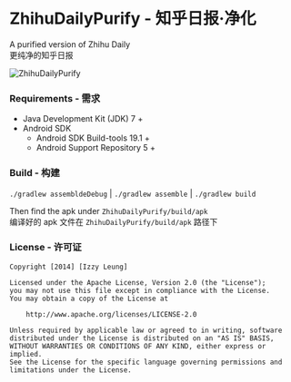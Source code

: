 ZhihuDailyPurify - 知乎日报·净化
================

A purified version of Zhihu Daily  
更纯净的知乎日报

![ZhihuDailyPurify](https://raw.githubusercontent.com/izzyleung/ZhihuDailyPurify/master/ZhihuDailyPurify.png)

### Requirements - 需求
  - Java Development Kit (JDK) 7 +
  - Android SDK
    - Android SDK Build-tools 19.1 +
    - Android Support Repository 5 +


### Build - 构建
`./gradlew assembldeDebug` | `./gradlew assemble` | `./gradlew build`

Then find the apk under `ZhihuDailyPurify/build/apk`   
编译好的 apk 文件在 `ZhihuDailyPurify/build/apk` 路径下


### License - 许可证
    Copyright [2014] [Izzy Leung]

    Licensed under the Apache License, Version 2.0 (the "License");
    you may not use this file except in compliance with the License.
    You may obtain a copy of the License at

        http://www.apache.org/licenses/LICENSE-2.0

    Unless required by applicable law or agreed to in writing, software
    distributed under the License is distributed on an "AS IS" BASIS,
    WITHOUT WARRANTIES OR CONDITIONS OF ANY KIND, either express or implied.
    See the License for the specific language governing permissions and
    limitations under the License.
